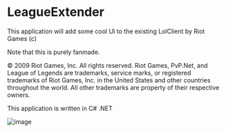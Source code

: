 # LeagueExtender
This application will add some cool UI to the existing LolClient by Riot Games (c)

Note that this is purely fanmade.

© 2009 Riot Games, Inc. All rights reserved. Riot Games, PvP.Net, and League of Legends are trademarks, service marks, or registered trademarks of Riot Games, Inc. in the United States and other countries throughout the world. All other trademarks are property of their respective owners.

This application is written in C# .NET

![image](http://i.gyazo.com/f4c185ef084f403871fb02eae386a376.jpg)
